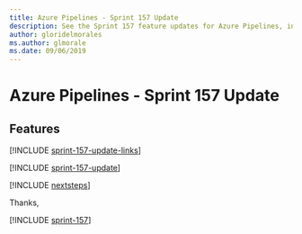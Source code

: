 ```yaml
---
title: Azure Pipelines - Sprint 157 Update
description: See the Sprint 157 feature updates for Azure Pipelines, including next steps.
author: gloridelmorales
ms.author: glmorale
ms.date: 09/06/2019
---
```


# Azure Pipelines - Sprint 157 Update

## Features

[!INCLUDE [sprint-157-update-links](../includes/pipelines/sprint-157-update-links.md)]

[!INCLUDE [sprint-157-update](../includes/pipelines/sprint-157-update.md)]

[!INCLUDE [nextsteps](../includes/nextsteps.md)]

Thanks,

[!INCLUDE [sprint-157](../includes/signer/sprint-157.md)]
